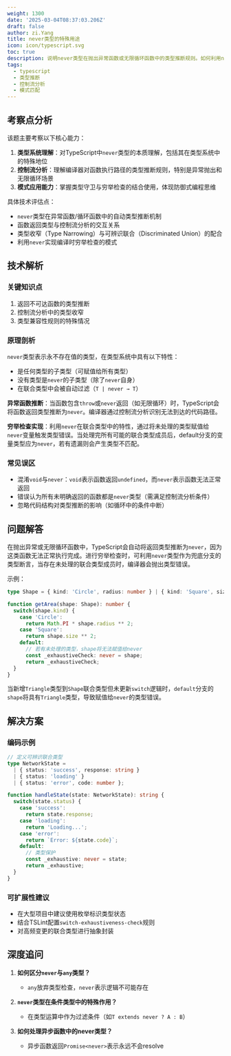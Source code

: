 ```yaml
---
weight: 1300
date: '2025-03-04T08:37:03.206Z'
draft: false
author: zi.Yang
title: never类型的特殊用途
icon: icon/typescript.svg
toc: true
description: 说明never类型在抛出异常函数或无限循环函数中的类型推断规则。如何利用never类型实现穷尽性检查（Exhaustiveness checking）？
tags:
  - typescript
  - 类型推断
  - 控制流分析
  - 模式匹配
---
```


## 考察点分析

该题主要考察以下核心能力：
1. **类型系统理解**：对TypeScript中`never`类型的本质理解，包括其在类型系统中的特殊地位
2. **控制流分析**：理解编译器对函数执行路径的类型推断规则，特别是异常抛出和无限循环场景
3. **模式应用能力**：掌握类型守卫与穷举检查的结合使用，体现防御式编程思维

具体技术评估点：
- `never`类型在异常函数/循环函数中的自动类型推断机制
- 函数返回类型与控制流分析的交互关系
- 类型收窄（Type Narrowing）与可辨识联合（Discriminated Union）的配合
- 利用`never`实现编译时穷举检查的模式

## 技术解析

### 关键知识点
1. 返回不可达函数的类型推断
2. 控制流分析中的类型收窄
3. 类型兼容性规则的特殊情况

### 原理剖析
`never`类型表示永不存在值的类型，在类型系统中具有以下特性：
- 是任何类型的子类型（可赋值给所有类型）
- 没有类型是`never`的子类型（除了`never`自身）
- 在联合类型中会被自动过滤（`T | never → T`）

**异常函数推断**：当函数包含`throw`或`never`返回（如无限循环）时，TypeScript会将函数返回类型推断为`never`。编译器通过控制流分析识别无法到达的代码路径。

**穷举检查实现**：利用`never`在联合类型中的特性，通过将未处理的类型赋值给`never`变量触发类型错误。当处理完所有可能的联合类型成员后，default分支的变量类型应为`never`，若有遗漏则会产生类型不匹配。

### 常见误区
- 混淆`void`与`never`：`void`表示函数返回`undefined`，而`never`表示函数无法正常返回
- 错误认为所有未明确返回的函数都是`never`类型（需满足控制流分析条件）
- 忽略代码结构对类型推断的影响（如循环中的条件中断）

## 问题解答

在抛出异常或无限循环函数中，TypeScript会自动将返回类型推断为`never`，因为这类函数无法正常执行完成。进行穷举检查时，可利用`never`类型作为兜底分支的类型断言，当存在未处理的联合类型成员时，编译器会抛出类型错误。

示例：
```typescript
type Shape = { kind: 'Circle', radius: number } | { kind: 'Square', size: number };

function getArea(shape: Shape): number {
  switch(shape.kind) {
    case 'Circle':
      return Math.PI * shape.radius ** 2;
    case 'Square':
      return shape.size ** 2;
    default:
      // 若有未处理的类型，shape将无法赋值给never
      const _exhaustiveCheck: never = shape;
      return _exhaustiveCheck;
  }
}
```
当新增`Triangle`类型到`Shape`联合类型但未更新`switch`逻辑时，`default`分支的`shape`将具有`Triangle`类型，导致赋值给`never`的类型错误。

## 解决方案

### 编码示例
```typescript
// 定义可辨识联合类型
type NetworkState = 
  | { status: 'success', response: string }
  | { status: 'loading' }
  | { status: 'error', code: number };

function handleState(state: NetworkState): string {
  switch(state.status) {
    case 'success':
      return state.response;
    case 'loading':
      return 'Loading...';
    case 'error':
      return `Error: ${state.code}`;
    default:
      // 类型保护
      const _exhaustive: never = state;
      return _exhaustive;
  }
}
```

### 可扩展性建议
- 在大型项目中建议使用枚举标识类型状态
- 结合TSLint配置`switch-exhaustiveness-check`规则
- 对高频变更的联合类型进行抽象封装

## 深度追问
1. **如何区分`never`与`any`类型？**
   - `any`放弃类型检查，`never`表示逻辑不可能存在

2. **`never`类型在条件类型中的特殊作用？**
   - 在类型运算中作为过滤条件（如`T extends never ? A : B`）

3. **如何处理异步函数中的never类型？**
   - 异步函数返回`Promise<never>`表示永远不会resolve
